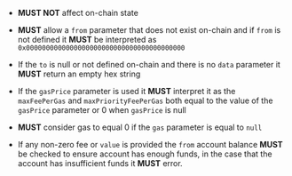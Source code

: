 * **MUST NOT** affect on-chain state 

* **MUST** allow a `from` parameter that does not exist on-chain and if `from` is not defined it **MUST** be interpreted as `0x0000000000000000000000000000000000000000`

 
* If the `to` is null or not defined on-chain and there is no `data` parameter it **MUST** return an empty hex string

* If the `gasPrice` parameter is used it **MUST** interpret it as the `maxFeePerGas` and `maxPriorityFeePerGas` both equal to the value of the `gasPrice` parameter or 0 when `gasPrice` is null

* **MUST** consider gas to equal 0 if the `gas` parameter is equal to `null` 

* If any non-zero fee or `value` is provided the `from` account balance **MUST** be checked to ensure account has enough funds, in the case that the account has insufficient funds it **MUST** error.
